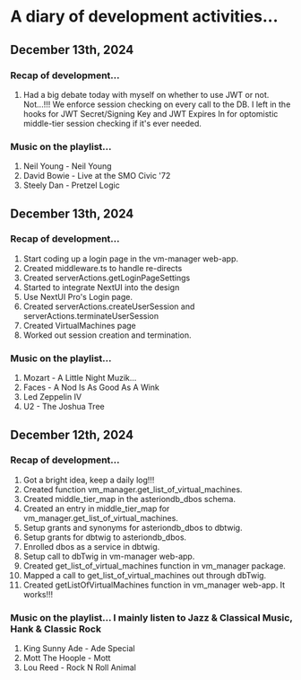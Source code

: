 # A diary of development activities... #

## December 13th, 2024 ##
### Recap of development... ###
1. Had a big debate today with myself on whether to use JWT or not. Not...!!! We enforce session checking on every call to the DB. I left in the hooks for JWT Secret/Signing Key and JWT Expires In for optomistic middle-tier session checking if it's ever needed.

### Music on the playlist...  ###
1. Neil Young - Neil Young
2. David Bowie - Live at the SMO Civic '72
3. Steely Dan - Pretzel Logic

## December 13th, 2024 ##
### Recap of development... ###
1. Start coding up a login page in the vm-manager web-app.
2. Created middleware.ts to handle re-directs
3. Created serverActions.getLoginPageSettings
4. Started to integrate NextUI into the design
5. Use NextUI Pro's Login page.
6. Created serverActions.createUserSession and serverActions.terminateUserSession
7. Created VirtualMachines page
8. Worked out session creation and termination.

### Music on the playlist...  ###
1. Mozart - A Little Night Muzik...
2. Faces - A Nod Is As Good As A Wink
3. Led Zeppelin IV
4. U2 - The Joshua Tree

## December 12th, 2024 ##
### Recap of development... ###
1. Got a bright idea, keep a daily log!!!  
1. Created function vm_manager.get_list_of_virtual_machines.  
1. Created middle_tier_map in the asteriondb_dbos schema.  
1. Created an entry in middle_tier_map for vm_manager.get_list_of_virtual_machines.  
1. Setup grants and synonyms for asteriondb_dbos to dbtwig.  
1. Setup grants for dbtwig to asteriondb_dbos.  
1. Enrolled dbos as a service in dbtwig.  
1. Setup call to dbTwig in vm-manager web-app.
2. Created get_list_of_virtual_machines function in vm_manager package.
3. Mapped a call to get_list_of_virtual_machines out through dbTwig.
4. Created getListOfVirtualMachines function in vm_manager web-app. It works!!!

### Music on the playlist... I mainly listen to Jazz & Classical Music, Hank & Classic Rock ###
1. King Sunny Ade - Ade Special  
1. Mott The Hoople - Mott
1. Lou Reed - Rock N Roll Animal
